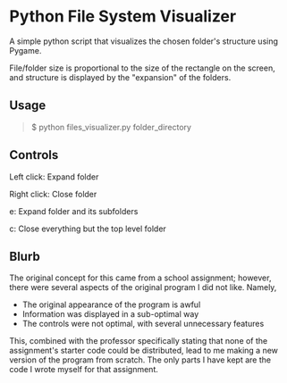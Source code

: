 # Python File System Visualizer
A simple python script that visualizes the chosen folder's structure using Pygame.

File/folder size is proportional to the size of the rectangle on the screen, and 
structure is displayed by the "expansion" of the folders.

## Usage
>$ python files_visualizer.py folder_directory

## Controls
Left click: Expand folder

Right click: Close folder

e: Expand folder and its subfolders

c: Close everything but the top level folder

## Blurb
The original concept for this came from a school assignment; however, there 
were several aspects of the original program I did not like. Namely,
- The original appearance of the program is awful
- Information was displayed in a sub-optimal way
- The controls were not optimal, with several unnecessary features

This, combined with the professor specifically stating that none of the 
assignment's starter code could be distributed, lead to me making a new version 
of the program from scratch. The only parts I have kept are the code I wrote
myself for that assignment.